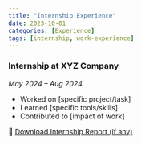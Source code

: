 ```yaml
---
title: "Internship Experience"
date: 2025-10-01
categories: [Experience]
tags: [internship, work-experience]
---
```


### Internship at XYZ Company  
*May 2024 – Aug 2024*  

- Worked on [specific project/task]  
- Learned [specific tools/skills]  
- Contributed to [impact of work]  

📄 [Download Internship Report (if any)](/assets/pdf/internship.pdf)
